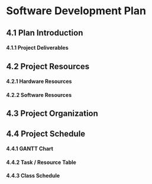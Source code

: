 # Software Development Plan

## 4.1 Plan Introduction

#### 4.1.1 Project Deliverables

## 4.2 Project Resources

#### 4.2.1 Hardware Resources

#### 4.2.2 Software Resources

## 4.3 Project Organization

## 4.4 Project Schedule

#### 4.4.1 GANTT Chart

#### 4.4.2 Task / Resource Table

#### 4.4.3 Class Schedule
